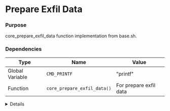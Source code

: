 # Prepare Exfil Data

### Purpose
core_prepare_exfil_data function implementation from base.sh.

### Dependencies
| Type | Name | Value |
|------|------|-------|
| Global Variable | `CMD_PRINTF` | "printf" |
| Function | `core_prepare_exfil_data()` | For prepare exfil data |

<details>

```shell
core_prepare_exfil_data() {
local data="$1"
    
            if [ -n "$EXFIL_START" ]; then
        data="${EXFIL_START}${data}"
            fi
    
            if [ -n "$EXFIL_END" ]; then
        data="${EXFIL_END}${data}"
    fi
    "$CMD_PRINTF"  "$data"
}
```

</details> 
